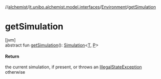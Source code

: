 //[alchemist](../../../index.md)/[it.unibo.alchemist.model.interfaces](../index.md)/[Environment](index.md)/[getSimulation](get-simulation.md)

# getSimulation

[jvm]\
abstract fun [getSimulation](get-simulation.md)(): [Simulation](../../it.unibo.alchemist.core.interfaces/-simulation/index.md)<[T](../../it.unibo.alchemist.boundary.interfaces/-output-monitor/index.md), [P](../../it.unibo.alchemist.boundary.interfaces/-output-monitor/index.md)>

#### Return

the current simulation, if present, or throws an [IllegalStateException](https://docs.oracle.com/javase/8/docs/api/java/lang/IllegalStateException.html) otherwise
